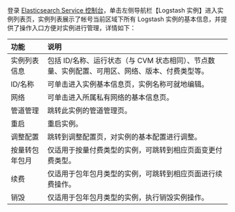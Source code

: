登录 [Elasticsearch Service 控制台](https://console.cloud.tencent.com/es)，单击左侧导航栏【Logstash 实例】进入实例列表页，实例列表展示了帐号当前区域下所有 Logstash 实例的基本信息，并提供了操作入口方便对实例进行管理，详情如下：

| 功能           | 说明                                                         |
| :------------- | :----------------------------------------------------------- |
| 实例列表信息   | 包括 ID/名称、运行状态（与 CVM 状态相同）、节点数量、实例配置、可用区、网络、版本、付费类型等。 |
| ID/名称        | 可单击进入实例基本信息页，实例名称可就地编辑。               |
| 网络           | 可单击进入所属私有网络的基本信息页。                         |
| 管道管理       | 跳转此实例的管道管理页。                                     |
| 重启           | 重启实例。                                                   |
| 调整配置       | 跳转到调整配置页，对实例的基本配置进行调整。                 |
| 按量转包年包月 | 仅适用于按量付费类型的实例，可跳转到相应页面变更付费类型。   |
| 续费           | 仅适用于包年包月类型的实例，可跳转到相应页面进行续费操作。   |
| 销毁           | 仅适用于包年包月类型的实例，执行销毁实例操作。               |

